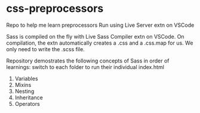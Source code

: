# css-preprocessors
Repo to help me learn preprocessors
Run using Live Server extn on VSCode

Sass is compiled on the fly with Live Sass Compiler extn on VSCode.
On compilation, the extn automatically creates a .css and a .css.map for us. We only need to write the .scss file.

Repository demostrates the following concepts of Sass in order of learnings: switch to each folder to run their individual index.html
1. Variables
2. Mixins
3. Nesting
4. Inheritance
5. Operators
